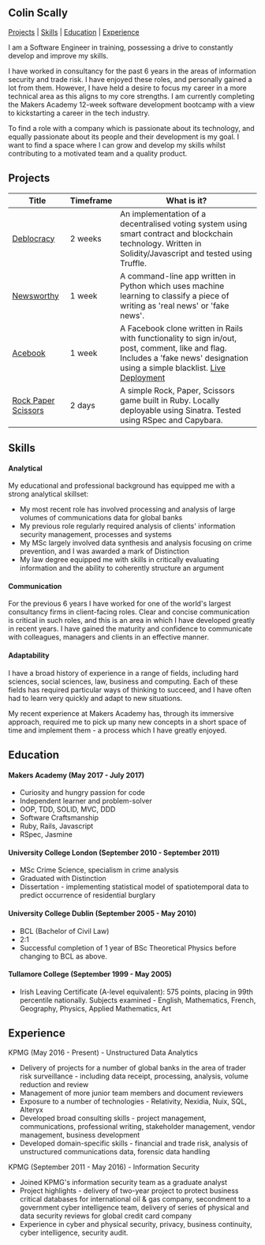 ## Colin Scally

[Projects](#Projects) | [Skills](#Skills) | [Education](#Education) | [Experience](#Experience)


I am a Software Engineer in training, possessing a drive to constantly develop and improve my skills.

I have worked in consultancy for the past 6 years in the areas of information security and trade risk. I have enjoyed these roles, and personally gained a lot from them. However, I have held a desire to focus my career in a more technical area as this aligns to my core strengths. I am currently completing the Makers Academy 12-week software development bootcamp with a view to kickstarting a career in the tech industry.

To find a role with a company which is passionate about its technology, and equally passionate about its people and their development is my goal. I want to find a space where I can grow and develop my skills whilst contributing to a motivated team and a quality product.

## <a name="Projects">Projects</a>

Title   | Timeframe  | What is it?
-- | -- | --
[Deblocracy](https://github.com/cdscally/deblocracy) | 2 weeks | An implementation of a decentralised voting system using smart contract and blockchain technology. Written in Solidity/Javascript and tested using Truffle.
[Newsworthy](https://github.com/cdscally/newsworthy-app) | 1 week | A command-line app written in Python which uses machine learning to classify a piece of writing as 'real news' or 'fake news'.
[Acebook](https://github.com/cdscally/acebook) | 1 week | A Facebook clone written in Rails with functionality to sign in/out, post, comment, like and flag. Includes a 'fake news' designation using a simple blacklist. [Live Deployment](http://theacebook.herokuapp.com/)
[Rock Paper Scissors](https://github.com/cdscally/rps-challenge) | 2 days | A simple Rock, Paper, Scissors game built in Ruby. Locally deployable using Sinatra. Tested using RSpec and Capybara.

## <a name="Skills">Skills</a>

#### Analytical

My educational and professional background has equipped me with a strong analytical skillset:
* My most recent role has involved processing and analysis of large volumes of communications data for global banks
* My previous role regularly required analysis of clients' information security management, processes and systems
* My MSc largely involved data synthesis and analysis focusing on crime prevention, and I was awarded a mark of Distinction
* My law degree equipped me with skills in critically evaluating information and the ability to coherently structure an argument

#### Communication

For the previous 6 years I have worked for one of the world's largest consultancy firms in client-facing roles. Clear and concise communication is critical in such roles, and this is an area in which I have developed greatly in recent years. I have gained the maturity and confidence to communicate with colleagues, managers and clients in an effective manner.


#### Adaptability
I have a broad history of experience in a range of fields, including hard sciences, social sciences, law, business and computing. Each of these fields has required particular ways of thinking to succeed, and I have often had to learn very quickly and adapt to new situations.

My recent experience at Makers Academy has, through its immersive approach, required me to pick up many new concepts in a short space of time and implement them - a process which I have greatly enjoyed.


## <a name="Education">Education</a>

#### Makers Academy (May 2017 - July 2017)

- Curiosity and hungry passion for code
- Independent learner and problem-solver
- OOP, TDD, SOLID, MVC, DDD
- Software Craftsmanship
- Ruby, Rails, Javascript
- RSpec, Jasmine

#### University College London (September 2010 - September 2011)

- MSc Crime Science, specialism in crime analysis
- Graduated with Distinction
- Dissertation - implementing statistical model of spatiotemporal data to predict occurrence of residential burglary

#### University College Dublin (September 2005 - May 2010)

- BCL (Bachelor of Civil Law)
- 2:1
- Successful completion of 1 year of BSc Theoretical Physics before changing to BCL as above.

#### Tullamore College (September 1999 - May 2005)

- Irish Leaving Certificate (A-level equivalent): 575 points, placing in 99th percentile nationally. Subjects examined - English, Mathematics, French, Geography, Physics, Applied Mathematics, Art

## <a name="Experience">Experience</a>

KPMG (May 2016 - Present) - Unstructured Data Analytics
* Delivery of projects for a number of global banks in the area of trader risk surveillance - including data receipt, processing, analysis, volume reduction and review
* Management of more junior team members and document reviewers
* Exposure to a number of technologies - Relativity, Nexidia, Nuix, SQL, Alteryx
* Developed broad consulting skills - project management, communications, professional writing, stakeholder management, vendor management, business development
* Developed domain-specific skills - financial and trade risk, analysis of unstructured communications data, forensic data handling

KPMG (September 2011 - May 2016) - Information Security
* Joined KPMG's information security team as a graduate analyst
* Project highlights - delivery of two-year project to protect business critical databases for international oil & gas company, secondment to a government cyber intelligence team, delivery of series of physical and data security reviews for global credit card company
* Experience in cyber and physical security, privacy, business continuity, cyber intelligence, security audit.
